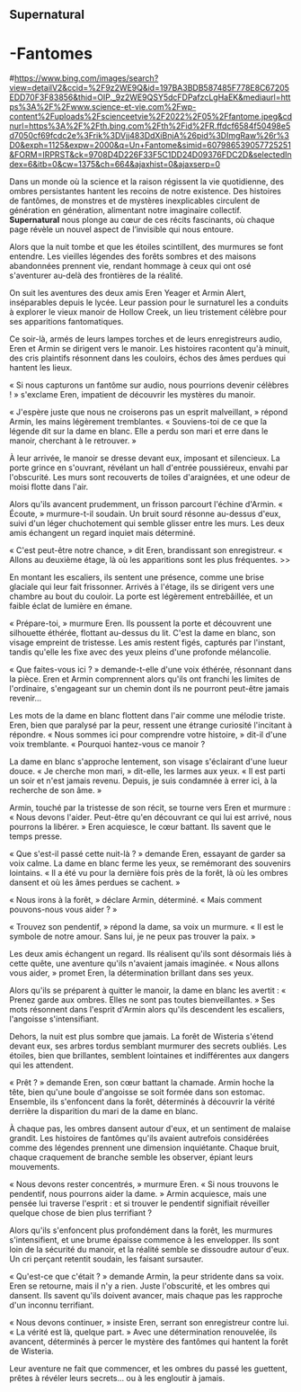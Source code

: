## **Supernatural**          
# **-Fantomes**
#https://www.bing.com/images/search?view=detailV2&ccid=%2F9z2WE9Q&id=197BA3BDB587485F778E8C67205EDD70F3F83856&thid=OIP._9z2WE9QSY5dcFDPafzcLgHaEK&mediaurl=https%3A%2F%2Fwww.science-et-vie.com%2Fwp-content%2Fuploads%2Fscienceetvie%2F2022%2F05%2Ffantome.jpeg&cdnurl=https%3A%2F%2Fth.bing.com%2Fth%2Fid%2FR.ffdcf6584f50498e5d7050cf69fcdc2e%3Frik%3DVjj483DdXiBnjA%26pid%3DImgRaw%26r%3D0&exph=1125&expw=2000&q=Un+Fantome&simid=607986539057725251&FORM=IRPRST&ck=9708D4D226F33F5C1DD24D09376FDC2D&selectedIndex=6&itb=0&cw=1375&ch=664&ajaxhist=0&ajaxserp=0

Dans un monde où la science et la raison régissent la vie quotidienne, des ombres persistantes hantent les recoins de notre existence. Des histoires de fantômes, de monstres et de mystères inexplicables circulent de génération en génération, alimentant notre imaginaire collectif. **Supernatural** nous plonge au cœur de ces récits fascinants, où chaque page révèle un nouvel aspect de l’invisible qui nous entoure.

Alors que la nuit tombe et que les étoiles scintillent, des murmures se font entendre. Les vieilles légendes des forêts sombres et des maisons abandonnées prennent vie, rendant hommage à ceux qui ont osé s'aventurer au-delà des frontières de la réalité.
   
On suit les aventures des deux amis Eren Yeager et Armin Alert, inséparables depuis le lycée. Leur passion pour le surnaturel les a conduits à explorer le vieux manoir de Hollow Creek, un lieu tristement célèbre pour ses apparitions fantomatiques.
   
Ce soir-là, armés de leurs lampes torches et de leurs enregistreurs audio, Eren et Armin se dirigent vers le manoir. Les histoires racontent qu'à minuit, des cris plaintifs résonnent dans les couloirs, échos des âmes perdues qui hantent les lieux.
   
« Si nous capturons un fantôme sur audio, nous pourrions devenir célèbres ! » s'exclame Eren, impatient de découvrir les mystères du manoir.
   
« J'espère juste que nous ne croiserons pas un esprit malveillant, » répond Armin, les mains légèrement tremblantes. « Souviens-toi de ce que la légende dit sur la dame en blanc. Elle a perdu son mari et erre dans le manoir, cherchant à le retrouver. »

À leur arrivée, le manoir se dresse devant eux, imposant et silencieux. La porte grince en s'ouvrant, révélant un hall d'entrée poussiéreux, envahi par l'obscurité. Les murs sont recouverts de toiles d'araignées, et une odeur de moisi flotte dans l'air.
   
Alors qu'ils avancent prudemment, un frisson parcourt l'échine d'Armin. « Écoute, » murmure-t-il soudain. Un bruit sourd résonne au-dessus d'eux, suivi d'un léger chuchotement qui semble glisser entre les murs. Les deux amis échangent un regard inquiet mais déterminé.
   
« C'est peut-être notre chance, » dit Eren, brandissant son enregistreur. « Allons au deuxième étage, là où les apparitions sont les plus fréquentes. >>
   
En montant les escaliers, ils sentent une présence, comme une brise glaciale qui leur fait frissonner. Arrivés à l'étage, ils se dirigent vers une chambre au bout du couloir. La porte est légèrement entrebâillée, et un faible éclat de lumière en émane.
   
« Prépare-toi, » murmure Eren. Ils poussent la porte et découvrent une silhouette éthérée, flottant au-dessus du lit. C'est la dame en blanc, son visage empreint de tristesse. Les amis restent figés, capturés par l'instant, tandis qu'elle les fixe avec des yeux pleins d'une profonde mélancolie.
   
« Que faites-vous ici ? » demande-t-elle d'une voix éthérée, résonnant dans la pièce. Eren et Armin comprennent alors qu'ils ont franchi les limites de l'ordinaire, s'engageant sur un chemin dont ils ne pourront peut-être jamais revenir...

Les mots de la dame en blanc flottent dans l'air comme une mélodie triste. Eren, bien que paralysé par la peur, ressent une étrange curiosité l'incitant à répondre. « Nous sommes ici pour comprendre votre histoire, » dit-il d'une voix tremblante. « Pourquoi hantez-vous ce manoir ?

La dame en blanc s'approche lentement, son visage s'éclairant d'une lueur douce. « Je cherche mon mari, » dit-elle, les larmes aux yeux. « Il est parti un soir et n'est jamais revenu. Depuis, je suis condamnée à errer ici, à la recherche de son âme. »

Armin, touché par la tristesse de son récit, se tourne vers Eren et murmure : « Nous devons l'aider. Peut-être qu'en découvrant ce qui lui est arrivé, nous pourrons la libérer. » Eren acquiesce, le cœur battant. Ils savent que le temps presse.

 « Que s'est-il passé cette nuit-là ? » demande Eren, essayant de garder sa voix calme. La dame en blanc ferme les yeux, se remémorant des souvenirs lointains. « Il a été vu pour la dernière fois près de la forêt, là où les ombres dansent et où les âmes perdues se cachent. »

« Nous irons à la forêt, » déclare Armin, déterminé. « Mais comment pouvons-nous vous aider ? »

« Trouvez son pendentif, » répond la dame, sa voix un murmure. « Il est le symbole de notre amour. Sans lui, je ne peux pas trouver la paix. »

Les deux amis échangent un regard. Ils réalisent qu'ils sont désormais liés à cette quête, une aventure qu'ils n'avaient jamais imaginée. « Nous allons vous aider, » promet Eren, la détermination brillant dans ses yeux.

Alors qu'ils se préparent à quitter le manoir, la dame en blanc les avertit : « Prenez garde aux ombres. Elles ne sont pas toutes bienveillantes. » Ses mots résonnent dans l'esprit d'Armin alors qu'ils descendent les escaliers, l'angoisse s'intensifiant.

Dehors, la nuit est plus sombre que jamais. La forêt de Wisteria s'étend devant eux, ses arbres tordus semblant murmurer des secrets oubliés. Les étoiles, bien que brillantes, semblent lointaines et indifférentes aux dangers qui les attendent.

« Prêt ? » demande Eren, son cœur battant la chamade. Armin hoche la tête, bien qu'une boule d'angoisse se soit formée dans son estomac. Ensemble, ils s'enfoncent dans la forêt, déterminés à découvrir la vérité derrière la disparition du mari de la dame en blanc.

À chaque pas, les ombres dansent autour d'eux, et un sentiment de malaise grandit. Les histoires de fantômes qu'ils avaient autrefois considérées comme des légendes prennent une dimension inquiétante. Chaque bruit, chaque craquement de branche semble les observer, épiant leurs mouvements.

« Nous devons rester concentrés, » murmure Eren. « Si nous trouvons le pendentif, nous pourrons aider la dame. » Armin acquiesce, mais une pensée lui traverse l'esprit : et si trouver le pendentif signifiait réveiller quelque chose de bien plus terrifiant ?

Alors qu'ils s'enfoncent plus profondément dans la forêt, les murmures s'intensifient, et une brume épaisse commence à les envelopper. Ils sont loin de la sécurité du manoir, et la réalité semble se dissoudre autour d'eux. Un cri perçant retentit soudain, les faisant sursauter.

« Qu'est-ce que c'était ? » demande Armin, la peur stridente dans sa voix. Eren se retourne, mais il n'y a rien. Juste l'obscurité, et les ombres qui dansent. Ils savent qu'ils doivent avancer, mais chaque pas les rapproche d'un inconnu terrifiant.

« Nous devons continuer, » insiste Eren, serrant son enregistreur contre lui. « La vérité est là, quelque part. » Avec une détermination renouvelée, ils avancent, déterminés à percer le mystère des fantômes qui hantent la forêt de Wisteria.

Leur aventure ne fait que commencer, et les ombres du passé les guettent, prêtes à révéler leurs secrets... ou à les engloutir à jamais.
